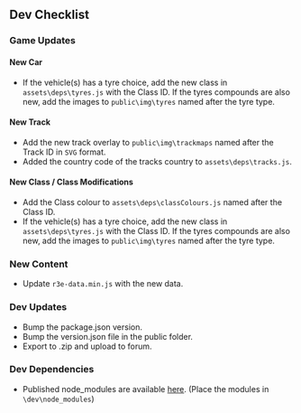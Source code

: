 ## Dev Checklist
### Game Updates
#### New Car
* If the vehicle(s) has a tyre choice, add the new class in `assets\deps\tyres.js` with the Class ID. If the tyres compounds are also new, add the images to `public\img\tyres` named after the tyre type.

#### New Track
* Add the new track overlay to `public\img\trackmaps` named after the Track ID in `SVG` format.
* Added the country code of the tracks country to `assets\deps\tracks.js`.

#### New Class / Class Modifications
* Add the Class colour to `assets\deps\classColours.js` named after the Class ID.
* If the vehicle(s) has a tyre choice, add the new class in `assets\deps\tyres.js` with the Class ID. If the tyres compounds are also new, add the images to `public\img\tyres` named after the tyre type.

### New Content
* Update `r3e-data.min.js` with the new data.

### Dev Updates
* Bump the package.json version.
* Bump the version.json file in the public folder.
* Export to .zip and upload to forum.

### Dev Dependencies
* Published node_modules are available [here](https://mega.nz/#!M85kHAxA!GSNKuIGWp7ZZBM7R9AB4jqhdyob1P7kdz4VYH4cJfAs). (Place the modules in `\dev\node_modules`)
